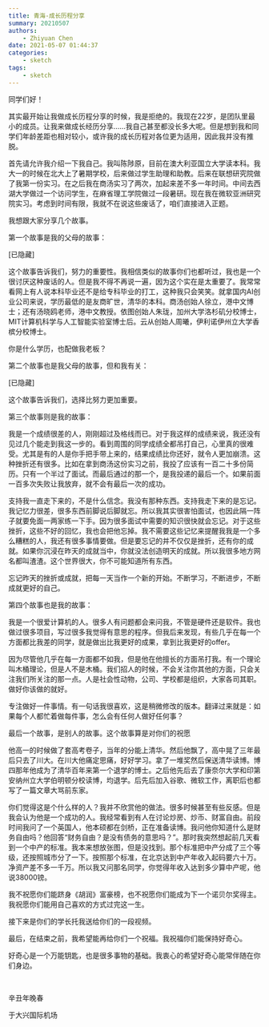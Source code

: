 ```yaml
---
title: 青海-成长历程分享
summary: 20210507
authors:
    - Zhiyuan Chen
date: 2021-05-07 01:44:37
categories: 
    - sketch
tags:
    - sketch
---
```


同学们好！

其实最开始让我做成长历程分享的时候，我是拒绝的。我现在22岁，是团队里最小的成员。让我来做成长经历分享……我自己甚至都没长多大呢。但是想到我和同学们年龄差距也相对较小，或许我的成长历程对各位更为适用，因此我并没有推脱。

首先请允许我介绍一下我自己。我叫陈陟原，目前在澳大利亚国立大学读本科。我大一的时候在北大上了暑期学校，后来做过学生助理和助教。后来在联想研究院做了我第一份实习。在之后我在商汤实习了两次，加起来差不多一年时间。中间去西湖大学做过一个访问学生，在麻省理工学院做过一段暑研。现在我在微软亚洲研究院实习。考虑到时间有限，我就不在说这些废话了，咱们直接进入正题。

我想跟大家分享几个故事。

第一个故事是我的父母的故事：

[已隐藏]

这个故事告诉我们，努力的重要性。我相信类似的故事你们也都听过，我也是一个很讨厌这种废话的人。但是我不得不再说一遍，因为这个实在是太重要了。我常常看网上有人说本科毕业还不是给专科毕业的打工，这种我只会笑笑。就拿国内AI创业公司来说，学历最低的是友商旷世，清华的本科。商汤创始人徐立，港中文博士；还有汤晓鸥老师，港中文教授。依图创始人朱珑，加州大学洛杉矶分校博士，MIT计算机科学与人工智能实验室博士后。云从创始人周曦，伊利诺伊州立大学香槟分校博士。

你是什么学历，也配做我老板？

第二个故事也是我父母的故事，但和我有关：

[已隐藏]

这个故事告诉我们，选择比努力更加重要。

第三个故事则是我的故事：

我是一个成绩很差的人，刚刚超过及格线而已。对于我这样的成绩来说，我还没有见过几个能走到我这一步的。看到周围的同学成绩全都吊打自己，心里真的很难受。尤其是有的人是你手把手带上来的，结果成绩比你还好，就令人更加崩溃。这种挫折还有很多。比如在拿到商汤这份实习之前，我投了应该有一百二十多份简历。只有一个半过了面试。而最后通过的那一个，是我投递的最后一个。如果前面一百多次失败让我放弃，就不会有最后一次的成功。

支持我一直走下来的，不是什么信念。我没有那种东西。支持我走下来的是忘记。我记忆力很差，很多东西前脚说后脚就忘。所以我其实很害怕面试，也因此隔一阵子就要免面一两家练一下手。因为很多面试中需要的知识很快就会忘记。对于这些挫折，这些不好的回忆，我也会把他忘掉。我不需要这些记忆来提醒我我是一个多么糟糕的人，我还有很多事情要做。但是要忘记的并不仅仅是挫折，还有你的成就。如果你沉浸在昨天的成就当中，你就没法创造明天的成就。所以我很多地方网名都叫渣渣。这个世界很大，你不可能知道所有东西。

忘记昨天的挫折或成就，把每一天当作一个新的开始。不断学习，不断进步，不断成就更好的自己。

第四个故事也是我的故事：

我是一个很爱计算机的人。很多人有问题都会来问我，不管是硬件还是软件。我也做过很多项目，写过很多我觉得有意思的程序。但我后来发现，有些几乎在每一个方面都比我差的同学，就是做出比我更好的成果，拿到比我更好的offer。

因为尽管他几乎在每一方面都不如我，但是他在他擅长的方面吊打我。有一个理论叫木桶理论，但是人不是木桶。我们招人的时候，不会关注你其他的方面，只会关注我们所关注的那一点。人是社会性动物，公司、学校都是组织，大家各司其职。做好你该做的就好。

专注做好一件事情。有一句话我很喜欢，这是稍微修改的版本。翻译过来就是：如果每个人都忙着做每件事，怎么会有任何人做好任何事？

最后一个故事，是别人的故事。这个故事算是对你们的祝愿

他高一的时候做了套高考卷子，当年的分能上清华。然后他飘了，高中晃了三年最后只去了川大。在川大他痛定思痛，好好学习。拿了一堆奖然后保送清华读博。博四那年他成为了清华百年来第一个退学的博士。之后他先后去了康奈尔大学和印第安纳州立大学伯明顿分校读博，均退学。后先后加入谷歌、微软工作，离职后也都写了一篇文章大骂前东家。

你们觉得这是个什么样的人？我并不欣赏他的做法。很多时候甚至有些反感。但是我会认为他是一个成功的人。我经常看到有人在讨论炒房、炒币、财富自由。前段时间我问了一个英国人，他本硕都在剑桥，正在准备读博。我问他你知道什么是财务自由吗？他回答“财务自由？是没有债务的意思吗？”。那时我突然想起前几天看到一个中产的标准。我本来想放张图，但是没找到。那个标准把中产分成了三个等级，还按照城市分了一下。按照那个标准，在北京达到中产年收入起码要六十万。净资产差不多一千万。所以我又问那名同学，你觉得年收入达到多少算中产呢，他说38000镑。

我不祝愿你们能跻身《胡润》富豪榜，也不祝愿你们能成为下一个诺贝尔奖得主。我祝愿你们能用自己喜欢的方式过完这一生。

接下来是你们的学长托我送给你们的一段视频。

最后，在结束之前，我希望能再给你们一个祝福。我祝福你们能保持好奇心。

好奇心是一个万能钥匙，也是很多事物的基础。我衷心的希望好奇心能常伴随在你们身边。

</br>

辛丑年晚春

于大兴国际机场
